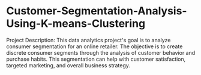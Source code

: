 # Customer-Segmentation-Analysis-Using-K-means-Clustering
Project Description: This data analytics project's goal is to analyze consumer segmentation for an online retailer. The objective is to create discrete consumer segments through the analysis of customer behavior and purchase habits. This segmentation can help with customer satisfaction, targeted marketing, and overall business strategy.
